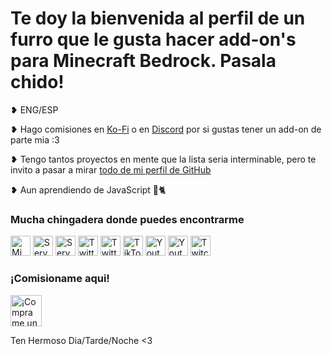 
Te doy la bienvenida al perfil de un furro que le gusta hacer add-on's para Minecraft Bedrock. Pasala chido!
=============================

❥ ENG/ESP

❥ Hago comisiones en [Ko-Fi](https://ko-fi.com/hajuegos0710) o en [Discord](http://discord.com/users/1065525532197916722) por si gustas tener un add-on de parte mia :3

❥ Tengo tantos proyectos en mente que la lista seria interminable, pero te invito a pasar a mirar [todo de mi perfil de GitHub](https://github.com/HaJuegos?tab=repositories)

❥ Aun aprendiendo de JavaScript 🔧🐈


### Mucha chingadera donde puedes encontrarme

<p align="left"> 
  <a href="https://discord.com/users/714622708649951272" target="_blank" rel="noreferrer"><img src="https://raw.githubusercontent.com/danielcranney/profileme-dev/main/public/icons/socials/discord.svg" width="32" height="32" alt='Mi Discord Personal' /></a>
  <a href="https://discord.gg/WH9KpNWXUz" target="_blank" rel="noreferrer"><img src="https://raw.githubusercontent.com/danielcranney/profileme-dev/main/public/icons/socials/discord.svg" width="32" height="32" alt='Server de Discord de Add-ons' /></a>
  <a href="https://discord.gg/9jZHkhu86P" target="_blank" rel="noreferrer"><img src="https://raw.githubusercontent.com/danielcranney/profileme-dev/main/public/icons/socials/discord.svg" width="32" height="32" alt='Server de Comunidad' /></a>
  <a href="https://twitter.com/Ha_Juegos" target="_blank" rel="noreferrer"><img src="https://raw.githubusercontent.com/danielcranney/profileme-dev/main/public/icons/socials/twitter.svg" width="32" height="32" alt='Twitter Principal' /></a>
  <a href="https://twitter.com/the_stupid_cat_" target="_blank" rel="noreferrer"><img src="https://raw.githubusercontent.com/danielcranney/profileme-dev/main/public/icons/socials/twitter.svg" width="32" height="32" alt='Twitter Personal' /></a> 
  <a href="https://www.tiktok.com/@hajuegos" target="_blank" rel="noreferrer"><img src="https://cdn-icons-png.flaticon.com/512/3938/3938074.png" width="32" height="32" alt='TikTok Oficial' /></a>
  <a href="https://www.youtube.com/channel/UCvuaxUzlotxb-n_cH3KAQww" target="_blank" rel="noreferrer"><img src="https://raw.githubusercontent.com/danielcranney/profileme-dev/main/public/icons/socials/youtube.svg" width="32" height="32" alt='Youtube Principal' /></a>
  <a href="https://www.youtube.com/channel/UC3Pf0q4_x0KNbceMAJALpAQ" target="_blank" rel="noreferrer"><img src="https://raw.githubusercontent.com/danielcranney/profileme-dev/main/public/icons/socials/youtube.svg" width="32" height="32" alt='Youtube Secundario' /></a>
  <a href="https://www.twitch.tv/hajuegoscatto" target="_blank" rel="noreferrer"><img src="https://raw.githubusercontent.com/danielcranney/profileme-dev/main/public/icons/socials/twitch.svg" width="32" height="32" alt='Twitch' /></a>
</p>


### ¡Comisioname aqui!
<a href='https://ko-fi.com/T6T7ANY6Q' target='_blank'><img height='50' style='border:0px;height:50px;' src='https://storage.ko-fi.com/cdn/kofi3.png?v=3' border='0' alt='¡Comprame un Cafesito!' /></a>

Ten Hermoso Dia/Tarde/Noche <3
